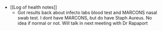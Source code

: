   * [[Log of health notes]]
    * Got results back about infecto labs blood test and MARCONS nasal swab test. I dont have MARCONS, but do have Staph Aureus. No idea if normal or not. Will talk in next meeting with Dr Rapaport 